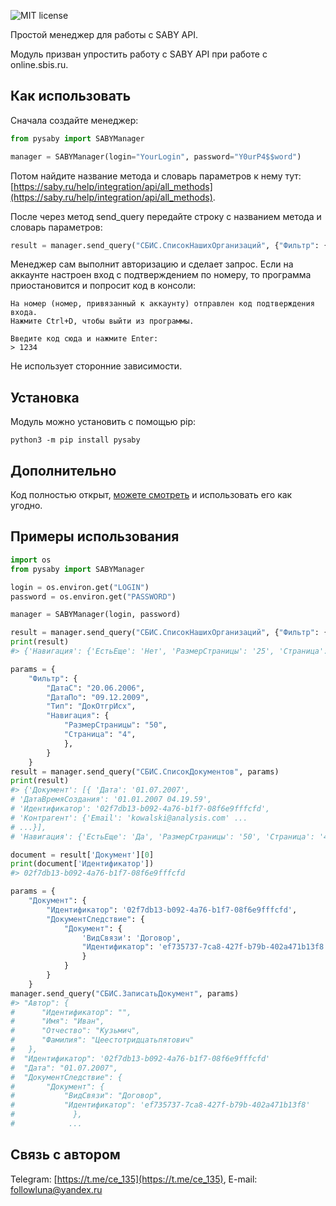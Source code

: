 ![MIT license](https://img.shields.io/badge/License-MIT-blue.svg)

Простой менеджер для работы с SABY API.

Модуль призван упростить работу с SABY API при работе с online.sbis.ru.

## Как использовать

Сначала создайте менеджер: 
```python
from pysaby import SABYManager

manager = SABYManager(login="YourLogin", password="Y0urP4$$word")
```
Потом найдите название метода и словарь параметров к нему тут: [https://saby.ru/help/integration/api/all_methods](https://saby.ru/help/integration/api/all_methods).

После через метод send_query передайте строку с названием метода и словарь параметров:
```python
result = manager.send_query("СБИС.СписокНашихОрганизаций", {"Фильтр": {}})
```
Менеджер сам выполнит авторизацию и сделает запрос.
Если на аккаунте настроен вход с подтверждением по номеру, то программа приостановится и попросит код в консоли:
```
На номер (номер, привязанный к аккаунту) отправлен код подтверждения входа.
Нажмите Ctrl+D, чтобы выйти из программы.

Введите код сюда и нажмите Enter: 
> 1234
```

Не использует сторонние зависимости.

## Установка

Модуль можно установить с помощью pip:
```
python3 -m pip install pysaby
```

## Дополнительно

Код полностью открыт, [можете смотреть](https://github.com/SecretDerped/pysaby) и использовать его как угодно.

## Примеры использования

```python
import os
from pysaby import SABYManager

login = os.environ.get("LOGIN")
password = os.environ.get("PASSWORD")

manager = SABYManager(login, password)

result = manager.send_query("СБИС.СписокНашихОрганизаций", {"Фильтр": {}})
print(result)
#> {'Навигация': {'ЕстьЕще': 'Нет', 'РазмерСтраницы': '25', 'Страница': '0'}, 'НашаОрганизация': [{'ДокументооборотПодключен': 'Да', 'Идентификатор': '', 'ИдентификаторИС': '12767875', ...

params = {
    "Фильтр": {
        "ДатаС": "20.06.2006",
        "ДатаПо": "09.12.2009",
        "Тип": "ДокОтгрИсх",
        "Навигация": {
            "РазмерСтраницы": "50",
            "Страница": "4",
            },
        }
    }
result = manager.send_query("СБИС.СписокДокументов", params)
print(result)
#> {'Документ': [{ 'Дата': '01.07.2007',
# 'ДатаВремяСоздания': '01.01.2007 04.19.59',
# 'Идентификатор': '02f7db13-b092-4a76-b1f7-08f6e9fffcfd',
# 'Контрагент': {'Email': 'kowalski@analysis.com' ...
# ...}],
# 'Навигация': {'ЕстьЕще': 'Да', 'РазмерСтраницы': '50', 'Страница': '4'}}

document = result['Документ'][0]
print(document['Идентификатор'])
#> 02f7db13-b092-4a76-b1f7-08f6e9fffcfd

params = {
    "Документ": {
        "Идентификатор": '02f7db13-b092-4a76-b1f7-08f6e9fffcfd',
        "ДокументСледствие": {
            "Документ": {
                'ВидСвязи': 'Договор',
                "Идентификатор": 'ef735737-7ca8-427f-b79b-402a471b13f8'
                }
            }
        }
    }
manager.send_query("СБИС.ЗаписатьДокумент", params)
#> "Автор": {
#      "Идентификатор": "",
#      "Имя": "Иван",
#      "Отчество": "Кузьмич",
#      "Фамилия": "Цеестотридцатьпятович"
#   },
#  "Идентификатор": '02f7db13-b092-4a76-b1f7-08f6e9fffcfd'
#  "Дата": "01.07.2007",
#  "ДокументСледствие": {
#       "Документ": {
#           "ВидСвязи": "Договор",
#           "Идентификатор": 'ef735737-7ca8-427f-b79b-402a471b13f8'
#             },
#            ...
```

## Связь с автором

Telegram: [https://t.me/ce_135](https://t.me/ce_135),
E-mail: followluna@yandex.ru